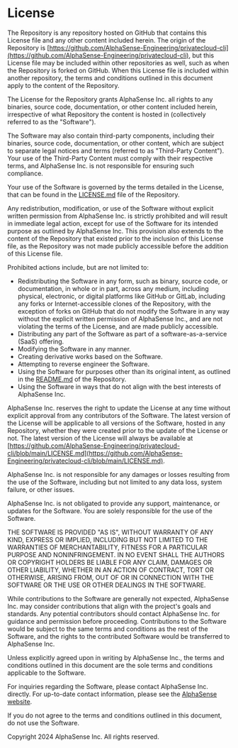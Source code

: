 # License

The Repository is any repository hosted on GitHub that contains this License file and any other content included herein. The origin of the Repository is
[https://github.com/AlphaSense-Engineering/privatecloud-cli](https://github.com/AlphaSense-Engineering/privatecloud-cli), but this License file may be
included within other repositories as well, such as when the Repository is forked on GitHub. When this License file is included within another repository,
the terms and conditions outlined in this document apply to the content of the Repository.

The License for the Repository grants AlphaSense Inc. all rights to any binaries, source code, documentation, or other content included herein,
irrespective of what Repository the content is hosted in (collectively referred to as the "Software").

The Software may also contain third-party components, including their binaries, source code, documentation, or other content, which are subject to separate
legal notices and terms (referred to as "Third-Party Content"). Your use of the Third-Party Content must comply with their respective terms, and
AlphaSense Inc. is not responsible for ensuring such compliance.

Your use of the Software is governed by the terms detailed in the License, that can be found in the
[LICENSE.md](https://github.com/AlphaSense-Engineering/privatecloud-cli/blob/main/LICENSE.md) file of the Repository.

Any redistribution, modification, or use of the Software without explicit written permission from AlphaSense Inc. is strictly prohibited and will result in
immediate legal action, except for use of the Software for its intended purpose as outlined by AlphaSense Inc. This provision also extends to the content of
the Repository that existed prior to the inclusion of this License file, as the Repository was not made publicly accessible before the addition of this
License file.

Prohibited actions include, but are not limited to:

- Redistributing the Software in any form, such as binary, source code, or documentation, in whole or in part, across any medium, including physical,
  electronic, or digital platforms like GitHub or GitLab, including any forks or Internet-accessible clones of the Repository, with the exception of
  forks on GitHub that do not modify the Software in any way without the explicit written permission of AlphaSense Inc., and are not violating the terms of
  the License, and are made publicly accessible.
- Distributing any part of the Software as part of a software-as-a-service (SaaS) offering.
- Modifying the Software in any manner.
- Creating derivative works based on the Software.
- Attempting to reverse engineer the Software.
- Using the Software for purposes other than its original intent, as outlined in the
  [README.md](https://github.com/AlphaSense-Engineering/privatecloud-cli/blob/main/README.md) of the Repository.
- Using the Software in ways that do not align with the best interests of AlphaSense Inc.

AlphaSense Inc. reserves the right to update the License at any time without explicit approval from any contributors of the Software. The latest version of
the License will be applicable to all versions of the Software, hosted in any Repository, whether they were created prior to the update of the License or not.
The latest version of the License will always be available at
[https://github.com/AlphaSense-Engineering/privatecloud-cli/blob/main/LICENSE.md](https://github.com/AlphaSense-Engineering/privatecloud-cli/blob/main/LICENSE.md).

AlphaSense Inc. is not responsible for any damages or losses resulting from the use of the Software, including but not limited to any data loss, system
failure, or other issues.

AlphaSense Inc. is not obligated to provide any support, maintenance, or updates for the Software. You are solely responsible for the use of the Software.

THE SOFTWARE IS PROVIDED "AS IS", WITHOUT WARRANTY OF ANY KIND, EXPRESS OR IMPLIED, INCLUDING BUT NOT LIMITED TO THE WARRANTIES OF MERCHANTABILITY, FITNESS FOR
A PARTICULAR PURPOSE AND NONINFRINGEMENT. IN NO EVENT SHALL THE AUTHORS OR COPYRIGHT HOLDERS BE LIABLE FOR ANY CLAIM, DAMAGES OR OTHER LIABILITY, WHETHER IN AN
ACTION OF CONTRACT, TORT OR OTHERWISE, ARISING FROM, OUT OF OR IN CONNECTION WITH THE SOFTWARE OR THE USE OR OTHER DEALINGS IN THE SOFTWARE.

While contributions to the Software are generally not expected, AlphaSense Inc. may consider contributions that align with the project's goals and
standards. Any potential contributors should contact AlphaSense Inc. for guidance and permission before proceeding. Contributions to the Software would
be subject to the same terms and conditions as the rest of the Software, and the rights to the contributed Software would be transferred to AlphaSense Inc.

Unless explicitly agreed upon in writing by AlphaSense Inc., the terms and conditions outlined in this document are the sole terms and conditions applicable
to the Software.

For inquiries regarding the Software, please contact AlphaSense Inc. directly. For up-to-date contact information, please see the
[AlphaSense website](https://www.alpha-sense.com/contact/).

If you do not agree to the terms and conditions outlined in this document, do not use the Software.

Copyright 2024 AlphaSense Inc. All rights reserved.
